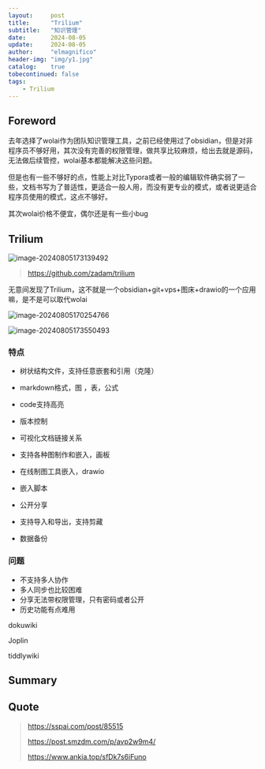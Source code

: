 ```yaml
---
layout:     post
title:      "Trilium"
subtitle:   "知识管理"
date:       2024-08-05
update:     2024-08-05
author:     "elmagnifico"
header-img: "img/y1.jpg"
catalog:    true
tobecontinued: false
tags:
    - Trilium
---
```


## Foreword

去年选择了wolai作为团队知识管理工具，之前已经使用过了obsidian，但是对非程序员不够好用，其次没有完善的权限管理，做共享比较麻烦，给出去就是源码，无法做后续管控，wolai基本都能解决这些问题。

但是也有一些不够好的点，性能上对比Typora或者一般的编辑软件确实弱了一些，文档书写为了普适性，更适合一般人用，而没有更专业的模式，或者说更适合程序员使用的模式，这点不够好。

其次wolai价格不便宜，偶尔还是有一些小bug



## Trilium

![image-20240805173139492](https://img.elmagnifico.tech/static/upload/elmagnifico/202408051731584.png)

> https://github.com/zadam/trilium

无意间发现了Trilium，这不就是一个obsidian+git+vps+图床+drawio的一个应用嘛，是不是可以取代wolai

![image-20240805170254766](https://img.elmagnifico.tech/static/upload/elmagnifico/202408051702816.png)

![image-20240805173550493](https://img.elmagnifico.tech/static/upload/elmagnifico/202408051735572.png)

### 特点

- 树状结构文件，支持任意嵌套和引用（克隆）
- markdown格式，图 ，表，公式
- code支持高亮
- 版本控制
- 可视化文档链接关系

- 支持各种图制作和嵌入，画板
- 在线制图工具嵌入，drawio
- 嵌入脚本
- 公开分享
- 支持导入和导出，支持剪藏
- 数据备份



### 问题

- 不支持多人协作
- 多人同步也比较困难
- 分享无法带权限管理，只有密码或者公开
- 历史功能有点难用



dokuwiki

Joplin

tiddlywiki



## Summary





## Quote

> https://sspai.com/post/85515
>
> https://post.smzdm.com/p/avp2w9m4/
>
> https://www.ankia.top/sfDk7s6iFuno

